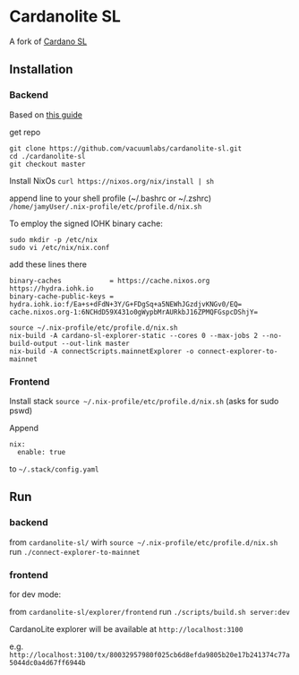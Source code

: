 # Cardanolite SL
A fork of [Cardano SL](https://github.com/input-output-hk/cardano-sl)

## Installation

### Backend

Based on [this guide](https://cardanodocs.com/for-contributors/building-from-source/)

get repo
```
git clone https://github.com/vacuumlabs/cardanolite-sl.git
cd ./cardanolite-sl
git checkout master
```

Install NixOs `curl https://nixos.org/nix/install | sh`

append line to your shell profile (~/.bashrc or ~/.zshrc) `/home/jamyUser/.nix-profile/etc/profile.d/nix.sh`

To employ the signed IOHK binary cache:
```
sudo mkdir -p /etc/nix
sudo vi /etc/nix/nix.conf
```

add these lines there
```
binary-caches            = https://cache.nixos.org https://hydra.iohk.io
binary-cache-public-keys = hydra.iohk.io:f/Ea+s+dFdN+3Y/G+FDgSq+a5NEWhJGzdjvKNGv0/EQ= cache.nixos.org-1:6NCHdD59X431o0gWypbMrAURkbJ16ZPMQFGspcDShjY=
```

```
source ~/.nix-profile/etc/profile.d/nix.sh
nix-build -A cardano-sl-explorer-static --cores 0 --max-jobs 2 --no-build-output --out-link master
nix-build -A connectScripts.mainnetExplorer -o connect-explorer-to-mainnet
```

### Frontend

Install stack `source ~/.nix-profile/etc/profile.d/nix.sh` (asks for sudo pswd)

Append
```
nix:
  enable: true
```
to `~/.stack/config.yaml`


## Run

### backend

from `cardanolite-sl/` wirh `source ~/.nix-profile/etc/profile.d/nix.sh` run  `./connect-explorer-to-mainnet`

### frontend

for dev mode:

from `cardanolite-sl/explorer/frontend` run `./scripts/build.sh server:dev`


CardanoLite explorer will be available at `http://localhost:3100`

e.g. `http://localhost:3100/tx/80032957980f025cb6d8efda9805b20e17b241374c77a5044dc0a4d67ff6944b`
